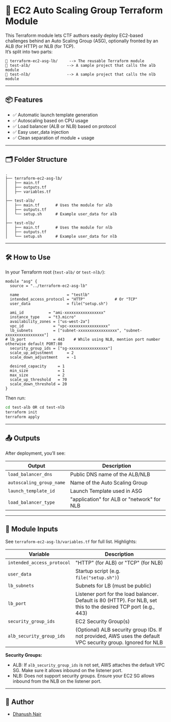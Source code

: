 # 🚀 EC2 Auto Scaling Group Terraform Module  

This Terraform module lets CTF authors easily deploy EC2-based challenges behind an Auto Scaling Group (ASG), optionally fronted by an ALB (for HTTP) or NLB (for TCP).  
It’s split into two parts:

```
📁 terraform-ec2-asg-lb/     --> The reusable Terraform module
📁 test-alb/                --> A sample project that calls the alb module
📁 test-nlb/                --> A sample project that calls the nlb module
```

---

## 📦 Features

- ✅ Automatic launch template generation
- ✅ Autoscaling based on CPU usage
- ✅ Load balancer (ALB or NLB) based on protocol
- ✅ Easy user_data injection
- ✅ Clean separation of module + usage

---

## 🗂 Folder Structure

```
.
├── terraform-ec2-asg-lb/
│   ├── main.tf
│   ├── outputs.tf
│   ├── variables.tf
│
├── test-alb/
│   ├── main.tf       # Uses the module for alb
│   ├── outputs.tf
│   └── setup.sh      # Example user_data for alb
│
├── test-nlb/
│   ├── main.tf       # Uses the module for nlb
│   ├── outputs.tf
│   └── setup.sh      # Example user_data for nlb
```

---

## 🛠 How to Use

In your Terraform root (`test-alb/` or `test-nlb/`):

```hcl
module "asg" {
  source = "../terraform-ec2-asg-lb"

  name                     = "testlb"
  intended_access_protocol = "HTTP"             # Or "TCP"
  user_data                = file("setup.sh")

  ami_id           = "ami-xxxxxxxxxxxxxxxxx"
  instance_type    = "t3.micro"
  availability_zones = ["us-west-2a"]
  vpc_id             = "vpc-xxxxxxxxxxxxxxxxx"
  lb_subnets         = ["subnet-xxxxxxxxxxxxxxxxx", "subnet-xxxxxxxxxxxxxxxxx"]
# lb_port            = 443    # While using NLB, mention port number otherwise default PORT:80
  security_group_ids = ["sg-xxxxxxxxxxxxxxxxx"]
  scale_up_adjustment      = 2
  scale_down_adjustment    = -1

  desired_capacity     = 1
  min_size             = 1
  max_size             = 2
  scale_up_threshold   = 70
  scale_down_threshold = 20
}
```

Then run:
```bash
cd test-alb OR cd test-nlb
terraform init
terraform apply
```

---

## 📤 Outputs

After deployment, you’ll see:

| Output                   | Description                                  |
|--------------------------|----------------------------------------------|
| `load_balancer_dns`      | Public DNS name of the ALB/NLB               |
| `autoscaling_group_name` | Name of the Auto Scaling Group               |
| `launch_template_id`     | Launch Template used in ASG                  |
| `load_balancer_type`     | "application" for ALB or "network" for NLB   |

---

## 🧾 Module Inputs

See `terraform-ec2-asg-lb/variables.tf` for full list. Highlights:

| Variable                  | Description                                   |
|---------------------------|-----------------------------------------------|
| `intended_access_protocol`| "HTTP" (for ALB) or "TCP" (for NLB)           |
| `user_data`               | Startup script (e.g. `file("setup.sh")`)      |
| `lb_subnets`              | Subnets for LB (must be public)               |
| `lb_port`                 | Listener port for the load balancer. Default is 80 (HTTP). For NLB, set this to the desired TCP port (e.g., 443) |
| `security_group_ids`      | EC2 Security Group(s)                         |
| `alb_security_group_ids`  | (Optional) ALB security group IDs. If not provided, AWS uses the default VPC security group. Ignored for NLB  |


**Security Groups:**
- ALB: If `alb_security_group_ids` is not set, AWS attaches the default VPC SG. Make sure it allows inbound on the listener port.
- NLB: Does not support security groups. Ensure your EC2 SG allows inbound from the NLB on the listener port.


---

## 👤 Author  
- [Dhanush Nair](https://www.linkedin.com/in/dhn37/)
